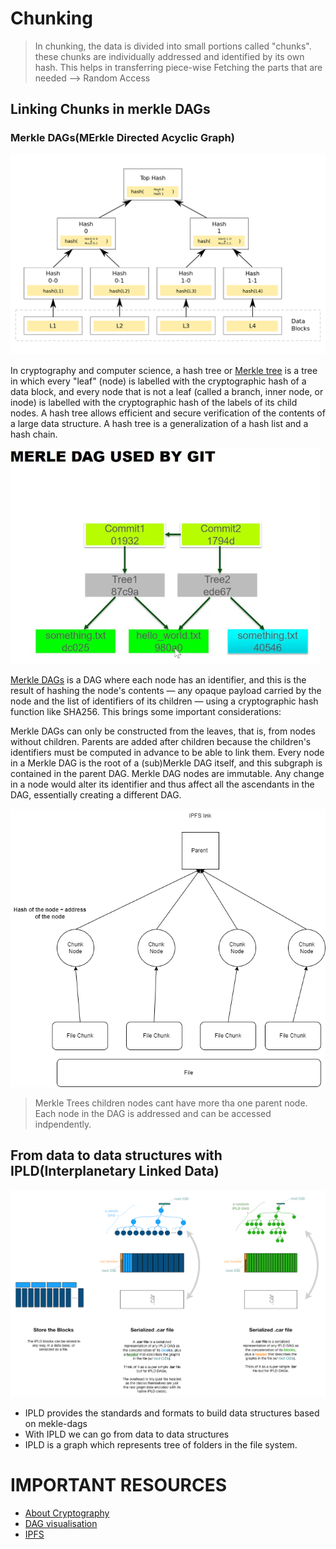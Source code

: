 # Chunking

> In chunking, the data is divided into small portions called "chunks". these chunks are individually addressed and identified by its own hash. 
> This helps in transferring piece-wise
> Fetching the parts that are needed --> Random Access


## Linking Chunks in merkle DAGs

### Merkle DAGs(MErkle Directed Acyclic Graph)

![Merkle Trees](https://github.com/PriyathamVarma/Basic_NFT/blob/main/Diagrams/Hash_Tree.svg.png)

In cryptography and computer science, a hash tree or [Merkle tree](https://en.wikipedia.org/wiki/Merkle_tree) is a tree in which every "leaf" (node) is labelled with the cryptographic hash of a data block, and every node that is not a leaf (called a branch, inner node, or inode) is labelled with the cryptographic hash of the labels of its child nodes. A hash tree allows efficient and secure verification of the contents of a large data structure. A hash tree is a generalization of a hash list and a hash chain.


![Merkle DAGs](https://github.com/PriyathamVarma/Basic_NFT/blob/main/Diagrams/merkleDAGs.png)

[Merkle DAGs](https://docs.ipfs.tech/concepts/merkle-dag/) is a DAG where each node has an identifier, and this is the result of hashing the node's contents — any opaque payload carried by the node and the list of identifiers of its children — using a cryptographic hash function like SHA256. This brings some important considerations:

Merkle DAGs can only be constructed from the leaves, that is, from nodes without children. Parents are added after children because the children's identifiers must be computed in advance to be able to link them.
Every node in a Merkle DAG is the root of a (sub)Merkle DAG itself, and this subgraph is contained in the parent DAG.
Merkle DAG nodes are immutable. Any change in a node would alter its identifier and thus affect all the ascendants in the DAG, essentially creating a different DAG.

![mekle dags chunks](https://github.com/PriyathamVarma/Basic_NFT/blob/main/Diagrams/content_addressing_IPFS.drawio.png)

> Merkle Trees children nodes cant have more tha one parent node. 
> Each node in the DAG is addressed and can be accessed indpendently.

## From data to data structures with IPLD(Interplanetary Linked Data)

![IPLD](https://github.com/PriyathamVarma/Basic_NFT/blob/main/Diagrams/content-addressable-archives.png)

- IPLD provides the standards and formats to build data structures based on mekle-dags
- With IPLD we can go from data to data structures
- IPLD is a graph which represents tree of folders in the file system.

# IMPORTANT RESOURCES

- [About Cryptography](https://proto.school/merkle-dags/01)
- [DAG visualisation](https://dag.ipfs.io/)
- [IPFS](https://medium.com/hackernoon/ipfs-and-merkle-forest-a6b7f15f3537)
